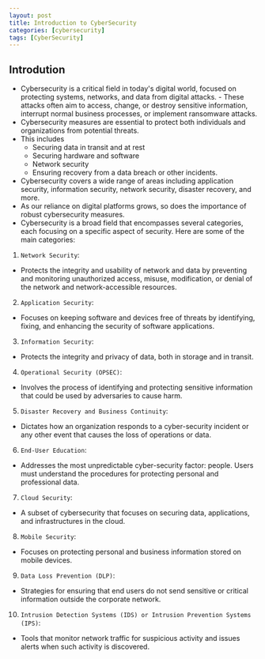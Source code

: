 ```yaml
---
layout: post
title: Introduction to CyberSecurity
categories: [cybersecurity]
tags: [CyberSecurity]
---
```


## Introdution
- Cybersecurity is a critical field in today's digital world, focused on protecting systems, networks, and data from digital attacks. - These attacks often aim to access, change, or destroy sensitive information, interrupt normal business processes, or implement ransomware attacks. 
- Cybersecurity measures are essential to protect both individuals and organizations from potential threats. 
- This includes 
    + Securing data in transit and at rest
    + Securing hardware and software
    + Network security
    + Ensuring recovery from a data breach or other incidents. 
- Cybersecurity covers a wide range of areas including application security, information security, network security, disaster recovery, and more. 
- As our reliance on digital platforms grows, so does the importance of robust cybersecurity measures.
- Cybersecurity is a broad field that encompasses several categories, each focusing on a specific aspect of security. Here are some of the main categories:

1. `Network Security`:
- Protects the integrity and usability of network and data by preventing and monitoring unauthorized access, misuse, modification, or denial of the network and network-accessible resources.

2. `Application Security`: 
- Focuses on keeping software and devices free of threats by identifying, fixing, and enhancing the security of software applications.

3. `Information Security`: 
- Protects the integrity and privacy of data, both in storage and in transit.

4. `Operational Security (OPSEC)`: 
- Involves the process of identifying and protecting sensitive information that could be used by adversaries to cause harm.

5. `Disaster Recovery and Business Continuity`: 
- Dictates how an organization responds to a cyber-security incident or any other event that causes the loss of operations or data.

6. `End-User Education`: 
- Addresses the most unpredictable cyber-security factor: people. Users must understand the procedures for protecting personal and professional data.

7. `Cloud Security`: 
- A subset of cybersecurity that focuses on securing data, applications, and infrastructures in the cloud.

8. `Mobile Security`: 
- Focuses on protecting personal and business information stored on mobile devices.

9. `Data Loss Prevention (DLP)`: 
- Strategies for ensuring that end users do not send sensitive or critical information outside the corporate network.

10. `Intrusion Detection Systems (IDS) or Intrusion Prevention Systems (IPS)`: 
- Tools that monitor network traffic for suspicious activity and issues alerts when such activity is discovered.

